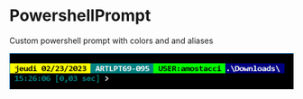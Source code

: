 # PowershellPrompt
Custom powershell prompt with colors and and aliases

![Alt First Riced Prompt](https://github.com/noxymian/PowershellPrompt/blob/main/pics/first_riced_prompt.PNG)
